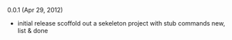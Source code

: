
0.0.1 (Apr 29, 2012)

* initial release
  scoffold out a sekeleton project with stub commands
  new, list & done
